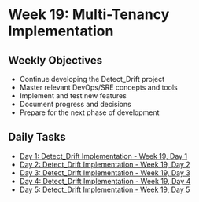# Week 19: Multi-Tenancy Implementation

## Weekly Objectives

- Continue developing the Detect_Drift project
- Master relevant DevOps/SRE concepts and tools
- Implement and test new features
- Document progress and decisions
- Prepare for the next phase of development

## Daily Tasks

- [Day 1: Detect_Drift Implementation - Week 19, Day 1](day-1.md)
- [Day 2: Detect_Drift Implementation - Week 19, Day 2](day-2.md)
- [Day 3: Detect_Drift Implementation - Week 19, Day 3](day-3.md)
- [Day 4: Detect_Drift Implementation - Week 19, Day 4](day-4.md)
- [Day 5: Detect_Drift Implementation - Week 19, Day 5](day-5.md)
